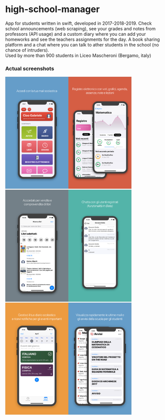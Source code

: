 # high-school-manager

App for students written in swift, developed in 2017-2018-2019. Check school announcements (web scraping), see your grades and notes from professors (API usage) and a custom diary where you can add your homeworks and see the teachers assignments for the day. A book sharing platform and a chat where you can talk to ather students in the school (no chance of intruders).
<br />
Used by more than 900 students in Liceo Mascheroni (Bergamo, italy)
### Actual screenshots
<img src="https://github.com/kakakber/high-school-manager/blob/master/Screens/1.png" width="200" height="355"><img src="https://github.com/kakakber/high-school-manager/blob/master/Screens/2.png"  width="200" height="355"><img src="https://github.com/kakakber/high-school-manager/blob/master/Screens/3.png"  width="200" height="355"><img src="https://github.com/kakakber/high-school-manager/blob/master/Screens/6.png"  width="200" height="355"><img src="https://github.com/kakakber/high-school-manager/blob/master/Screens/4.png"  width="200" height="355"><img src="https://github.com/kakakber/high-school-manager/blob/master/Screens/5.png"  width="200" height="355">
